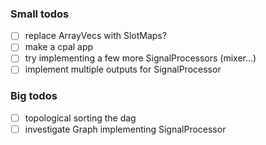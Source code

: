 ### Small todos
- [ ] replace ArrayVecs with SlotMaps?
- [ ] make a cpal app
- [ ] try implementing a few more SignalProcessors (mixer...)
- [ ] implement multiple outputs for SignalProcessor

### Big todos
- [ ] topological sorting the dag
- [ ] investigate Graph implementing SignalProcessor